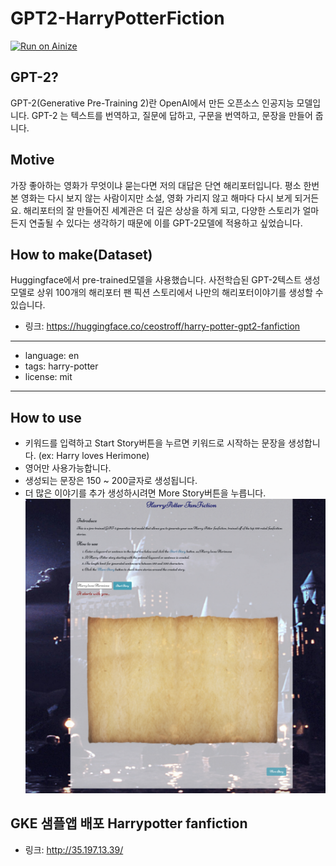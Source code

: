 # GPT2-HarryPotterFiction
[![Run on Ainize](https://ainize.ai/images/run_on_ainize_button.svg)](https://ainize.web.app/redirect?git_repo=https://github.com/msh1273/gpt2-flaskproject)

## GPT-2?
GPT-2(Generative Pre-Training 2)란 OpenAI에서 만든 오픈소스 인공지능 모델입니다. GPT-2 는 텍스트를 번역하고, 질문에 답하고, 구문을 번역하고, 문장을 만들어 줍니다.

## Motive
가장 좋아하는 영화가 무엇이냐 묻는다면 저의 대답은 단연 해리포터입니다. 평소 한번본 영화는 다시 보지 않는 사람이지만 소설, 영화 가리지 않고 해마다 다시 보게 되거든요. 해리포터의 잘 만들어진 세계관은 더 깊은 상상을 하게 되고, 다양한 스토리가 얼마든지 연출될 수 있다는 생각하기 때문에 이를 GPT-2모델에 적용하고 싶었습니다.
## How to make(Dataset)
Huggingface에서 pre-trained모델을 사용했습니다. 사전학습된 GPT-2텍스트 생성모델로 상위 100개의 해리포터 팬 픽션 스토리에서 나만의 해리포터이야기를 생성할 수 있습니다. 
* 링크: <https://huggingface.co/ceostroff/harry-potter-gpt2-fanfiction>
---
- language: en
- tags: harry-potter
- license: mit
---
## How to use
* 키워드를 입력하고 Start Story버튼을 누르면 키워드로 시작하는 문장을 생성합니다. (ex: Harry loves Herimone)
* 영어만 사용가능합니다.
* 생성되는 문장은 150 ~ 200글자로 생성됩니다.
* 더 많은 이야기를 추가 생성하시려면 More Story버튼을 누릅니다.
![s1](/static/s1.png)

## GKE 샘플앱 배포 Harrypotter fanfiction
* 링크: <http://35.197.13.39/>
